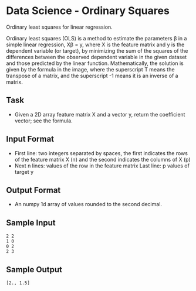 # Data Science - Ordinary Squares

Ordinary least squares for linear regression.

Ordinary least squares (OLS) is a method to estimate the parameters β in a simple linear regression, Xβ = y, where X is the feature matrix and y is the dependent variable (or target), by minimizing the sum of the squares of the differences between the observed dependent variable in the given dataset and those predicted by the linear function. Mathematically, the solution is given by the formula in the image, where the superscript T means the transpose of a matrix, and the superscript -1 means it is an inverse of a matrix.

## Task
* Given a 2D array feature matrix X and a vector y, return the coefficient vector; see the formula.

## Input Format
* First line: two integers separated by spaces, the first indicates the rows of the feature matrix X (n) and the second indicates the columns of X (p)
* Next n lines: values of the row in the feature matrix
Last line: p values of target y

## Output Format
* An numpy 1d array of values rounded to the second decimal.

## Sample Input
    2 2
    1 0
    0 2
    2 3

## Sample Output
    [2., 1.5]